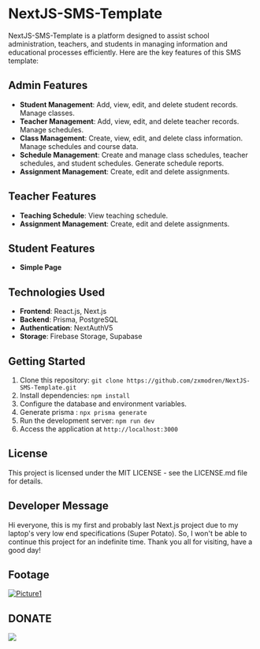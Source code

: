 ﻿# NextJS-SMS-Template

NextJS-SMS-Template is a platform designed to assist school administration, teachers, and students in managing information and educational processes efficiently. Here are the key features of this SMS template:


## Admin Features
- **Student Management**: Add, view, edit, and delete student records. Manage classes.
- **Teacher Management**: Add, view, edit, and delete teacher records. Manage schedules.
- **Class Management**: Create, view, edit, and delete class information. Manage schedules and course data.
- **Schedule Management**: Create and manage class schedules, teacher schedules, and student schedules. Generate schedule reports.
- **Assignment Management**: Create, edit and delete assignments.
## Teacher Features
- **Teaching Schedule**: View teaching schedule.
- **Assignment Management**: Create, edit and delete assignments.

## Student Features
- **Simple Page**
    
## Technologies Used
- **Frontend**: React.js, Next.js
- **Backend**: Prisma, PostgreSQL
- **Authentication**: NextAuthV5
- **Storage**: Firebase Storage, Supabase

## Getting Started
1. Clone this repository: `git clone https://github.com/zxmodren/NextJS-SMS-Template.git`
2. Install dependencies: `npm install`
3. Configure the database and environment variables.
4. Generate prisma : `npx prisma generate`
5. Run the development server: `npm run dev`
6. Access the application at `http://localhost:3000`

## License
This project is licensed under the MIT LICENSE - see the LICENSE.md file for details.


## Developer Message 
Hi everyone, this is my first and probably last Next.js project due to my laptop's very low end specifications (Super Potato). So, I won't be able to continue this project for an indefinite time. Thank you all for visiting, have a good day!


## Footage
[![Picture1](https://i.ibb.co/ZNJJfMp/Picture1.png)](https://imgbb.com/)


## DONATE
<a href="https://www.buymeacoffee.com/aryaferdya9"><img src="https://img.buymeacoffee.com/button-api/?text=Buy me a laptop&emoji=💻&slug=aryaferdya9&button_colour=FFDD00&font_colour=000000&font_family=Cookie&outline_colour=000000&coffee_colour=ffffff" /></a>

